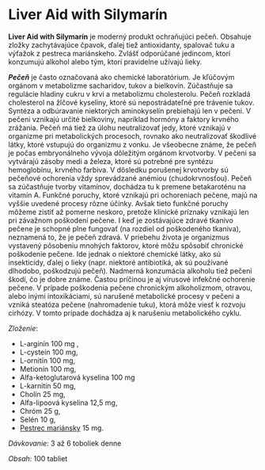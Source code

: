 Liver Aid with Silymarín 
=========================

**Liver Aid with Silymarín** je moderný produkt ochraňujúci pečeň. Obsahuje
zložky zachytávajúce čpavok, ďalej tiež antioxidanty, spalovač tuku a výťažok z
pestreca mariánskeho. Zvlášť odporúčané jedincom, ktorí konzumujú alkohol alebo
tým, ktorí pravidelne užívajú lieky.

***Pečeň*** je často označovaná ako chemické laboratórium. Je kľúčovým orgánom v
metabolizme sacharidov, tukov a bielkovín. Zúčastňuje sa regulácie hladiny cukru
v krvi a metabolizmu cholesterolu. Pečeň rozkladá cholesterol na žlčové
kyseliny, ktoré sú nepostrádateľné pre trávenie tukov. Syntéza a odbúravanie
niektorých aminokyselín prebiehajú len v pečeni. V pečeni vznikajú určité
bielkoviny, napríklad hormóny a faktory krvného zrážania. Pečeň má tiež za úlohu
neutralizovať jedy, ktoré vznikajú v organizme pri metabolických procesoch,
rovnako ako neutralizovať škodlivé látky, ktoré vstupujú do organizmu z vonku.
Je všeobecne známe, že pečeň je počas embryonálneho vývoja dôležitým orgánom
krvotvorby. V pečeni sa vytvárajú zásoby medi a železa, ktoré sú potrebné pre
syntézu hemoglobínu, krvného farbiva. V dôsledku porušenej krvotvorby sú
pečeňové ochorenia vždy sprevádzané anémiou (chudokrvnosťou). Pečeň sa
zúčastňuje tvorby vitamínov, dochádza tu k premene betakaroténu na vitamín A.
Funkčné poruchy, ktoré vznikajú pri ochoreniach pečene, majú na vyššie uvedené
procesy rôzne účinky. Avšak tieto funkčné poruchy môžeme zistiť až pomerne
neskoro, pretože klinické príznaky vznikajú len pri závažnom poškodení pečene. I
keď je zostávajúce zdravé tkanivo pečene je schopné plne fungovať (na rozdiel od
poškodeného tkaniva), neznamená to, že je pečeň zdravá. V priebehu života je
organizmus vystavený pôsobeniu mnohých faktorov, ktoré môžu spôsobiť chronické
poškodenie pečene. Ide jednak o niektoré chemické látky, ako sú insekticídy,
ďalej o lieky (napr. niektoré antibiotiká, ak sú používané dlhodobo, poškodzujú
pečeň). Nadmerná konzumácia alkoholu tiež pečeni škodí, čo je dobre známe.
Častou príčinou je aj vírusové infekčné ochorenie pečene. V prípade poškodenia
pečene chronickým alkoholizmom, otravou, alebo inými intoxikáciami, sú narušené
metabolické procesy v pečeni a vzniká steatóza pečene (nahromadenie tuku), ktorá
môže viesť k rozvoju cirhózy. V tomto prípade dochádza aj k narušeniu
metabolického cyklu.

*Zloženie*:

* L-arginín 100 mg ,
* L-cysteín 100 mg,
* L-ornitín 100 mg,
* Metionín 100 mg,
* Alfa-ketoglutarová kyselina 100 mg
* L-karnitín 50 mg,
* Cholín 25 mg,
* Alfa-lipoová kyselina 12,5 mg,
* Chróm 25 g,
* Selén 10 g,
* [Pestrec mariánsky](/sip/#p/pestrec-mariansky) 15 mg.

*Dávkovanie*: 3 až 6 toboliek denne

*Obsah*: 100 tabliet

